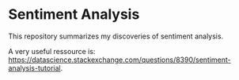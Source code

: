 # Sentiment Analysis
This repository summarizes my discoveries of sentiment analysis.

A very useful ressource is: https://datascience.stackexchange.com/questions/8390/sentiment-analysis-tutorial.
